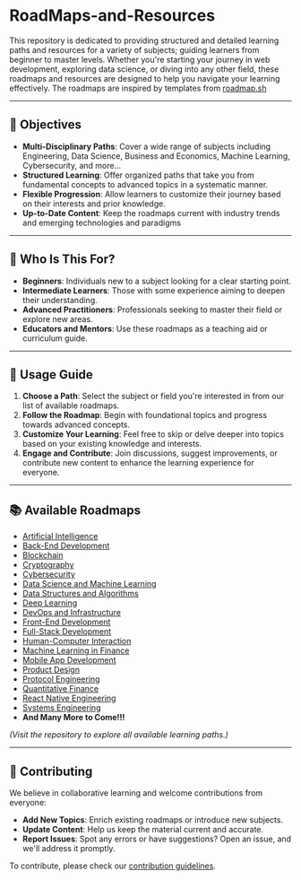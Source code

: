 # RoadMaps-and-Resources
This repository is dedicated to providing structured and detailed learning paths and resources for a variety of subjects; guiding learners from beginner to master levels. Whether you're starting your journey in web development, exploring data science, or diving into any other field, these roadmaps and resources are designed to help you navigate your learning effectively. The roadmaps are inspired by templates from [roadmap.sh](https://roadmap.sh/)

---

## 🎯 **Objectives**

- **Multi-Disciplinary Paths**: Cover a wide range of subjects including Engineering, Data Science, Business and Economics, Machine Learning, Cybersecurity, and more...
- **Structured Learning**: Offer organized paths that take you from fundamental concepts to advanced topics in a systematic manner.
- **Flexible Progression**: Allow learners to customize their journey based on their interests and prior knowledge.
- **Up-to-Date Content**: Keep the roadmaps current with industry trends and emerging technologies and paradigms

---

## 👥 **Who Is This For?**

- **Beginners**: Individuals new to a subject looking for a clear starting point.
- **Intermediate Learners**: Those with some experience aiming to deepen their understanding.
- **Advanced Practitioners**: Professionals seeking to master their field or explore new areas.
- **Educators and Mentors**: Use these roadmaps as a teaching aid or curriculum guide.

---

## 🚀 **Usage Guide**

1. **Choose a Path**: Select the subject or field you're interested in from our list of available roadmaps.
2. **Follow the Roadmap**: Begin with foundational topics and progress towards advanced concepts.
3. **Customize Your Learning**: Feel free to skip or delve deeper into topics based on your existing knowledge and interests.
4. **Engage and Contribute**: Join discussions, suggest improvements, or contribute new content to enhance the learning experience for everyone.

---

## 📚 **Available Roadmaps**

- [Artificial Intelligence](https://github.com/The-Learners-Community/RoadMaps-and-Resources/wiki/Artificial-Intelligence)
- [Back-End Development](https://github.com/The-Learners-Community/RoadMaps-and-Resources/wiki/Back%E2%80%90end-Development)
- [Blockchain](https://github.com/The-Learners-Community/RoadMaps-and-Resources/wiki/Blockchain)
- [Cryptography](https://github.com/The-Learners-Community/RoadMaps-and-Resources/wiki/Cryptography)
- [Cybersecurity](https://github.com/The-Learners-Community/RoadMaps-and-Resources/wiki/Cybersecurity)
- [Data Science and Machine Learning](https://github.com/The-Learners-Community/RoadMaps-and-Resources/wiki/Data-Science-and-Machine-Learning)
- [Data Structures and Algorithms](https://github.com/The-Learners-Community/RoadMaps-and-Resources/wiki/Data-Structures-and-Algorithms)
- [Deep Learning](https://github.com/The-Learners-Community/RoadMaps-and-Resources/wiki/Deep-Learning)
- [DevOps and Infrastructure](https://github.com/The-Learners-Community/RoadMaps-and-Resources/wiki/DevOps-and-Infrastructure)
- [Front-End Development](https://github.com/The-Learners-Community/RoadMaps-and-Resources/wiki/Front%E2%80%90end-Development)
- [Full-Stack Development](https://github.com/The-Learners-Community/RoadMaps-and-Resources/wiki/Full-Stack-Development)
- [Human-Computer Interaction](https://github.com/The-Learners-Community/RoadMaps-and-Resources/wiki/Human-Computer-Interaction)
- [Machine Learning in Finance](https://github.com/The-Learners-Community/RoadMaps-and-Resources/wiki/Machine-Learning-in-Finance)
- [Mobile App Development](https://github.com/The-Learners-Community/RoadMaps-and-Resources/wiki/Mobile-App-Development)
- [Product Design](https://github.com/The-Learners-Community/RoadMaps-and-Resources/wiki/Product-Design)
- [Protocol Engineering](https://github.com/The-Learners-Community/RoadMaps-and-Resources/wiki/Protocol-Engineering)
- [Quantitative Finance](https://github.com/The-Learners-Community/RoadMaps-and-Resources/wiki/Quantitative-Finance)
- [React Native Engineering](https://github.com/The-Learners-Community/RoadMaps-and-Resources/wiki/React-Native-Engineering)
- [Systems Engineering](https://github.com/The-Learners-Community/RoadMaps-and-Resources/wiki/Systems-Engineering)
- **And Many More to Come!!!**

*(Visit the repository to explore all available learning paths.)*

---

## 🤝 **Contributing**

We believe in collaborative learning and welcome contributions from everyone:

- **Add New Topics**: Enrich existing roadmaps or introduce new subjects.
- **Update Content**: Help us keep the material current and accurate.
- **Report Issues**: Spot any errors or have suggestions? Open an issue, and we'll address it promptly.

To contribute, please check our [contribution guidelines](CONTRIBUTING.md).
